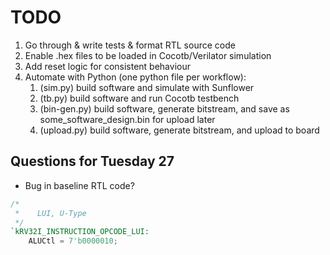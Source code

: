 # TODO

1. Go through & write tests & format RTL source code
1. Enable .hex files to be loaded in Cocotb/Verilator simulation
1. Add reset logic for consistent behaviour
1. Automate with Python (one python file per workflow):
    1. (sim.py) build software and simulate with Sunflower
    1. (tb.py) build software and run Cocotb testbench
    1. (bin-gen.py) build software, generate bitstream, and save as some_software_design.bin for upload later
    1. (upload.py) build software, generate bitstream, and upload to board

## Questions for Tuesday 27

- Bug in baseline RTL code?

```verilog
/*
 *    LUI, U-Type
 */
`kRV32I_INSTRUCTION_OPCODE_LUI:
    ALUCtl = 7'b0000010;
```
